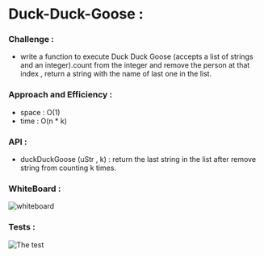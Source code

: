 # Duck-Duck-Goose :

### Challenge : 

   * write a function to execute  Duck Duck Goose (accepts a list of strings and an integer).count from the integer and remove the person at that index , return a string with the name of last one in the list.

### Approach and Efficiency :

  * space : O(1)
  * time : O(n * k)

### API :

 *  duckDuckGoose (uStr , k) : return the last string in the list after remove string from counting k times.

### WhiteBoard : 

![whiteboard](https://i.ibb.co/jbtj7df/duckge.png)

### Tests :

![The test](https://i.ibb.co/yFcX9jM/test.png)